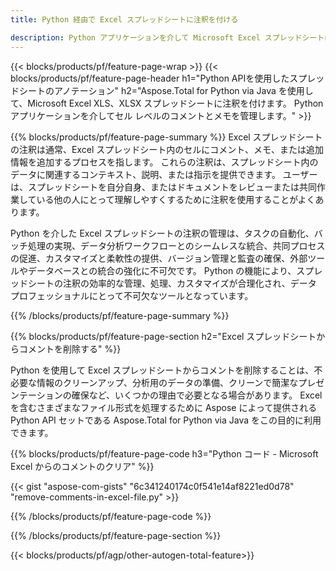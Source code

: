 ```yaml
---
title: Python 経由で Excel スプレッドシートに注釈を付ける 

description: Python アプリケーションを介して Microsoft Excel スプレッドシートに注釈を付けます。注釈を簡単にクリアします。
---
```


{{< blocks/products/pf/feature-page-wrap >}}
{{< blocks/products/pf/feature-page-header h1="Python APIを使用したスプレッドシートのアノテーション" h2="Aspose.Total for Python via Java を使用して、Microsoft Excel XLS、XLSX スプレッドシートに注釈を付けます。 Python アプリケーションを介してセル レベルのコメントとメモを管理します。" >}}

{{% blocks/products/pf/feature-page-summary %}}
Excel スプレッドシートの注釈は通常、Excel スプレッドシート内のセルにコメント、メモ、または追加情報を追加するプロセスを指します。 これらの注釈は、スプレッドシート内のデータに関連するコンテキスト、説明、または指示を提供できます。 ユーザーは、スプレッドシートを自分自身、またはドキュメントをレビューまたは共同作業している他の人にとって理解しやすくするために注釈を使用することがよくあります。<br />

Python を介した Excel スプレッドシートの注釈の管理は、タスクの自動化、バッチ処理の実現、データ分析ワークフローとのシームレスな統合、共同プロセスの促進、カスタマイズと柔軟性の提供、バージョン管理と監査の確保、外部ツールやデータベースとの統合の強化に不可欠です。 Python の機能により、スプレッドシートの注釈の効率的な管理、処理、カスタマイズが合理化され、データ プロフェッショナルにとって不可欠なツールとなっています。

{{% /blocks/products/pf/feature-page-summary  %}}

{{% blocks/products/pf/feature-page-section  h2="Excel スプレッドシートからコメントを削除する" %}}

Python を使用して Excel スプレッドシートからコメントを削除することは、不必要な情報のクリーンアップ、分析用のデータの準備、クリーンで簡潔なプレゼンテーションの確保など、いくつかの理由で必要となる場合があります。 Excel を含むさまざまなファイル形式を処理するために Aspose によって提供される Python API セットである Aspose.Total for Python via Java をこの目的に利用できます。

{{% blocks/products/pf/feature-page-code h3="Python コード - Microsoft Excel からのコメントのクリア" %}}

{{< gist "aspose-com-gists" "6c341240174c0f541e14af8221ed0d78" "remove-comments-in-excel-file.py" >}}

{{% /blocks/products/pf/feature-page-code  %}}

{{% /blocks/products/pf/feature-page-section %}}

{{< blocks/products/pf/agp/other-autogen-total-feature>}}